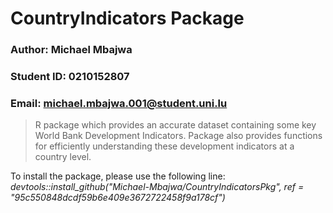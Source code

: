 # CountryIndicators Package

### Author: **Michael Mbajwa**

### Student ID: **0210152807**

### Email: **michael.mbajwa.001@student.uni.lu**

> R package which provides an accurate dataset containing some key World Bank Development Indicators. Package also provides functions for efficiently understanding these development indicators at a country level.


To install the package, please use the following line:
*devtools::install_github("Michael-Mbajwa/CountryIndicatorsPkg", ref = "95c550848dcdf59b6e409e3672722458f9a178cf")*
